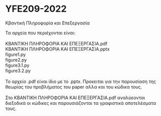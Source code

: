# YFE209-2022
Κβαντική Πληροφορία και Επεξεργασία

Τα αρχεία που περιέχονται είναι:<br /><br />
ΚΒΑΝΤΙΚΗ ΠΛΗΡΟΦΟΡΙΑ ΚΑΙ ΕΠΕΞΕΡΓΑΣΙΑ.pdf<br />
ΚΒΑΝΤΙΚΗ ΠΛΗΡΟΦΟΡΙΑ ΚΑΙ ΕΠΕΞΕΡΓΑΣΙΑ.pptx<br />
figure1.py<br />
figure2.py<br />
figure3.1.py<br />
figure3.2.py<br /><br />
Το αρχείο .pdf είναι ίδιο με το .pptx. Προκειται για την παρουσίαση της θεωρίας του προβλήματος του paper αλλα και του κώδικα τους.<br /><br />
Στο ΚΒΑΝΤΙΚΗ ΠΛΗΡΟΦΟΡΙΑ ΚΑΙ ΕΠΕΞΕΡΓΑΣΙΑ.pdf αναλύεονται διεξοδικά οι κώδικες και παρουσιάζονται τα γραφιστικά αποτελέσματα τους.
